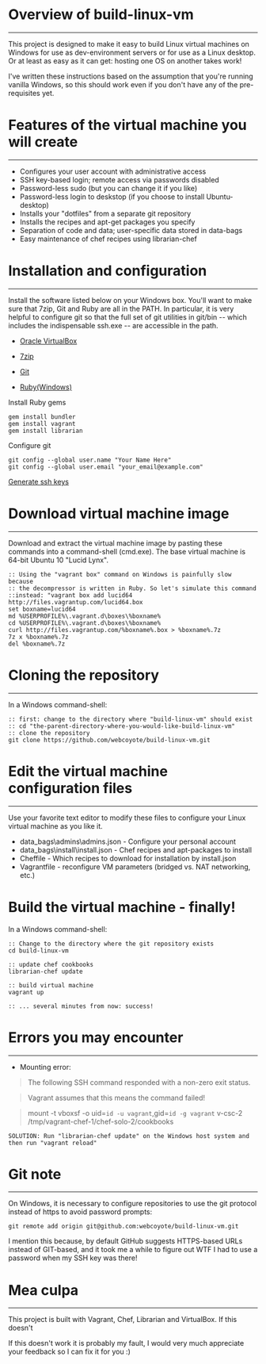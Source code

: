 # Overview of build-linux-vm
---
This project is designed to make it easy to build Linux virtual machines on
Windows for use as dev-environment servers or for use as a Linux desktop. Or
at least as easy as it can get: hosting one OS on another takes work!

I've written these instructions based on the assumption that you're running
vanilla Windows, so this should work even if you don't have any of the
pre-requisites yet.


# Features of the virtual machine you will create
---
* Configures your user account with administrative access
* SSH key-based login; remote access via passwords disabled
* Password-less sudo (but you can change it if you like)
* Password-less login to deskstop (if you choose to install Ubuntu-desktop)
* Installs your "dotfiles" from a separate git repository
* Installs the recipes and apt-get packages you specify
* Separation of code and data; user-specific data stored in data-bags
* Easy maintenance of chef recipes using librarian-chef


# Installation and configuration
---
Install the software listed below on your Windows box. You'll want to make sure
that 7zip, Git and Ruby are all in the PATH. In particular, it is very helpful
to configure git so that the full set of git utilities in git/bin -- which
includes the indispensable ssh.exe -- are accessible in the path.

* [Oracle VirtualBox](https://www.virtualbox.org/wiki/Downloads)

* [7zip](http://www.7-zip.org/download.html)

* [Git](http://git-scm.com/download)

* [Ruby(Windows)](http://rubyinstaller.org/downloads/)

Install Ruby gems

    gem install bundler
    gem install vagrant
    gem install librarian

Configure git

    git config --global user.name "Your Name Here"
    git config --global user.email "your_email@example.com"

[Generate ssh keys](https://help.github.com/articles/generating-ssh-keys)


# Download virtual machine image
---
Download and extract the virtual machine image by pasting these
commands into a command-shell (cmd.exe). The base virtual machine is 64-bit
Ubuntu 10 "Lucid Lynx".

    :: Using the "vagrant box" command on Windows is painfully slow because
    :: the decompressor is written in Ruby. So let's simulate this command
    ::instead: "vagrant box add lucid64 http://files.vagrantup.com/lucid64.box
    set boxname=lucid64
    md %USERPROFILE%\.vagrant.d\boxes\%boxname%
    cd %USERPROFILE%\.vagrant.d\boxes\%boxname%
    curl http://files.vagrantup.com/%boxname%.box > %boxname%.7z
    7z x %boxname%.7z
    del %boxname%.7z


# Cloning the repository
---
In a Windows command-shell:

    :: first: change to the directory where "build-linux-vm" should exist
    :: cd "the-parent-directory-where-you-would-like-build-linux-vm"
    :: clone the repository
    git clone https://github.com/webcoyote/build-linux-vm.git


# Edit the virtual machine configuration files
---
Use your favorite text editor to modify these files to configure your
Linux virtual machine as you like it.

* data_bags\admins\admins.json - Configure your personal account
* data_bags\install\install.json - Chef recipes and apt-packages to install
* Cheffile - Which recipes to download for installation by install.json
* Vagrantfile - reconfigure VM parameters (bridged vs. NAT networking, etc.)


# Build the virtual machine - finally!
In a Windows command-shell:

    :: Change to the directory where the git repository exists 
    cd build-linux-vm

    :: update chef cookbooks
    librarian-chef update

    :: build virtual machine
    vagrant up

    :: ... several minutes from now: success!


# Errors you may encounter
---

* Mounting error:

> The following SSH command responded with a non-zero exit status.
    
> Vagrant assumes that this means the command failed!
    
> mount -t vboxsf -o uid=`id -u vagrant`,gid=`id -g vagrant` v-csc-2 /tmp/vagrant-chef-1/chef-solo-2/cookbooks

    SOLUTION: Run "librarian-chef update" on the Windows host system and then run "vagrant reload"


# Git note
---
On Windows, it is necessary to configure repositories to use the git protocol instead of https
to avoid password prompts:

    git remote add origin git@github.com:webcoyote/build-linux-vm.git

I mention this because, by default GitHub suggests HTTPS-based URLs instead of GIT-based, and
it took me a while to figure out WTF I had to use a password when my SSH key was there!


# Mea culpa
---
This project is built with Vagrant, Chef, Librarian and VirtualBox. If this doesn't

If this doesn't work it is probably my fault, I would very much appreciate your feedback
so I can fix it for you :)

